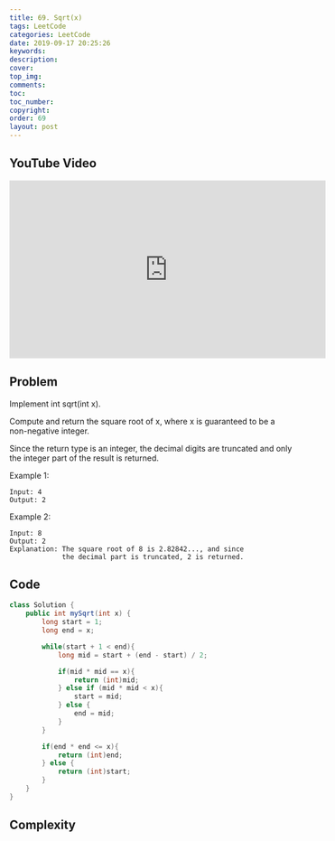 ```yaml
---
title: 69. Sqrt(x)
tags: LeetCode
categories: LeetCode
date: 2019-09-17 20:25:26
keywords:
description:
cover:
top_img:
comments:
toc:
toc_number:
copyright:
order: 69
layout: post
---
```


## YouTube Video

<iframe width="560" height="315" src="https://www.youtube.com/embed/JrBlp8xWqSg" frameborder="0" allow="accelerometer; autoplay; encrypted-media; gyroscope; picture-in-picture" allowfullscreen></iframe>

## Problem

Implement int sqrt(int x).

Compute and return the square root of x, where x is guaranteed to be a non-negative integer.

Since the return type is an integer, the decimal digits are truncated and only the integer part of the result is returned.

Example 1:

```
Input: 4
Output: 2
```

Example 2:

```
Input: 8
Output: 2
Explanation: The square root of 8 is 2.82842..., and since
             the decimal part is truncated, 2 is returned.
```

## Code

```java
class Solution {
    public int mySqrt(int x) {
        long start = 1;
        long end = x;

        while(start + 1 < end){
            long mid = start + (end - start) / 2;

            if(mid * mid == x){
                return (int)mid;
            } else if (mid * mid < x){
                start = mid;
            } else {
                end = mid;
            }
        }

        if(end * end <= x){
            return (int)end;
        } else {
            return (int)start;
        }
    }
}
```

## Complexity
